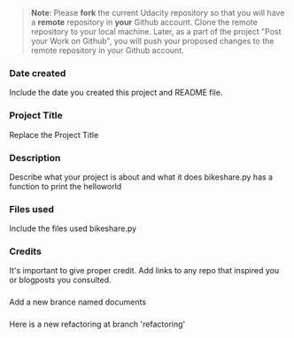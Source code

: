>**Note**: Please **fork** the current Udacity repository so that you will have a **remote** repository in **your** Github account. Clone the remote repository to your local machine. Later, as a part of the project "Post your Work on Github", you will push your proposed changes to the remote repository in your Github account.

### Date created
Include the date you created this project and README file.

### Project Title
Replace the Project Title

### Description
Describe what your project is about and what it does
bikeshare.py has a function to print the helloworld

### Files used
Include the files used
bikeshare.py

### Credits
It's important to give proper credit. Add links to any repo that inspired you or blogposts you consulted.

###
Add a new brance named documents

###
Here is a new refactoring at branch 'refactoring'

